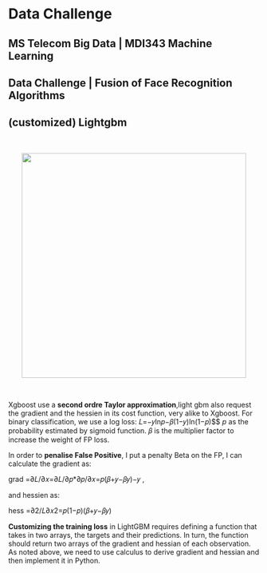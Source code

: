 # Data Challenge
## **MS Telecom Big Data | MDI343 Machine Learning**
## **Data Challenge | Fusion of Face Recognition Algorithms**

## (customized) Lightgbm


<br>

<p align="center">
  <img src="https://www.statworx.com/wp-content/uploads/machine.png"  width="450" height="450"/>
</p>

<br>


Xgboost use a **second ordre Taylor approximation**,light gbm also request the gradient and the hessien in its cost function, very alike to Xgboost. For binary classification, we use a log loss:
𝐿=−𝑦ln𝑝−𝛽(1−𝑦)ln(1−𝑝)$$ $p$ as the probability estimated by sigmoid function. 𝛽 is the multiplier factor to increase the weight of FP loss.

In order to **penalise False Positive**, I put a penalty Beta on the FP, I can calculate the gradient as: 

grad =∂𝐿/∂𝑥=∂𝐿/∂𝑝*∂𝑝/∂𝑥=𝑝(𝛽+𝑦−𝛽𝑦)−𝑦 ,

and hessien as:

hess =∂2/𝐿∂𝑥2=𝑝(1−𝑝)(𝛽+𝑦−𝛽𝑦) 

 **Customizing the training loss** in LightGBM requires defining a function that takes in two arrays, the targets and their predictions. In turn, the function should return two arrays of the gradient and hessian of each observation. As noted above, we need to use calculus to derive gradient and hessian and then implement it in Python.
